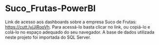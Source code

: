 # Suco_Frutas-PowerBI
Link de acesso aos dashboards sobre a empresa Suco de Frutas: https://cutt.ly/JjRooVh. Para acessá-lo basta clicar no link, ou copiá-lo e colá-lo no espaço adequado do seu navegador.
A base de dados utilizada neste projeto foi importada do SQL Server. 
